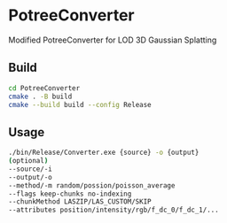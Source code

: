 # PotreeConverter
Modified PotreeConverter for LOD 3D Gaussian Splatting


## Build
```bash
cd PotreeConverter 
cmake . -B build
cmake --build build --config Release
```
## Usage
```bash
./bin/Release/Converter.exe {source} -o {output}
(optional)
--source/-i
--output/-o
--method/-m random/possion/poisson_average
--flags keep-chunks no-indexing
--chunkMethod LASZIP/LAS_CUSTOM/SKIP
--attributes position/intensity/rgb/f_dc_0/f_dc_1/...
```

